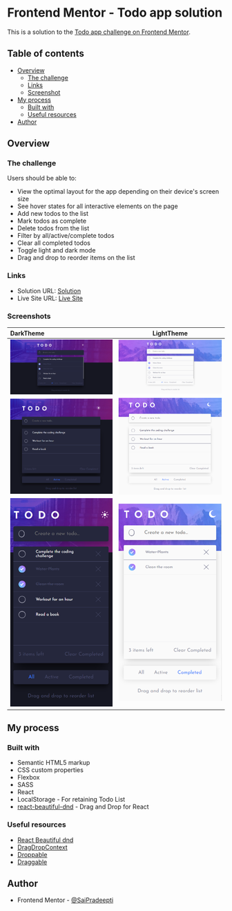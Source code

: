 # Frontend Mentor - Todo app solution

This is a solution to the [Todo app challenge on Frontend Mentor](https://www.frontendmentor.io/challenges/todo-app-Su1_KokOW).

## Table of contents

- [Overview](#overview)
  - [The challenge](#the-challenge)
  - [Links](#links)
  - [Screenshot](#screenshot)
- [My process](#my-process)
  - [Built with](#built-with)
  - [Useful resources](#useful-resources)
- [Author](#author)

## Overview

### The challenge

Users should be able to:

- View the optimal layout for the app depending on their device's screen size
- See hover states for all interactive elements on the page
- Add new todos to the list
- Mark todos as complete
- Delete todos from the list
- Filter by all/active/complete todos
- Clear all completed todos
- Toggle light and dark mode
- Drag and drop to reorder items on the list

### Links

- Solution URL: [Solution](https://github.com/SaiPradeepti/Frontendmentor-Challenges/tree/main/06todo-app-main)
- Live Site URL: [Live Site](https://todo-app-main-saipradeepti.netlify.app/)

### Screenshots

| DarkTheme                      |           LightTheme           |
| :----------------------------- | :----------------------------: |
| ![](./src/images/Capture1.PNG) | ![](./src/images/Capture2.PNG) |
| ![](./src/images/Capture3.PNG) | ![](./src/images/Capture4.PNG) |
| ![](./src/images/Capture5.PNG) | ![](./src/images/Capture6.PNG) |

## My process

### Built with

- Semantic HTML5 markup
- CSS custom properties
- Flexbox
- SASS
- React
- LocalStorage - For retaining Todo List
- [react-beautiful-dnd](https://github.com/atlassian/react-beautiful-dnd) - Drag and Drop for React

### Useful resources

- [React Beautiful dnd](https://github.com/atlassian/react-beautiful-dnd)
- [DragDropContext](https://github.com/atlassian/react-beautiful-dnd/blob/master/docs/api/drag-drop-context.md)
- [Droppable](https://github.com/atlassian/react-beautiful-dnd/blob/master/docs/api/droppable.md)
- [Draggable](https://github.com/atlassian/react-beautiful-dnd/blob/master/docs/api/draggable.md)

## Author

- Frontend Mentor - [@SaiPradeepti](https://www.frontendmentor.io/profile/SaiPradeepti)
